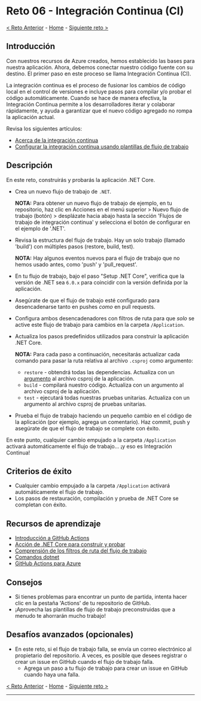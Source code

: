 
# Reto 06 - Integración Continua (CI)

[<  Reto Anterior](Challenge-05.md) - [Home](../README.md) - [Siguiente reto >](Challenge-07.md)

## Introducción

Con nuestros recursos de Azure creados, hemos establecido las bases para nuestra aplicación. Ahora, debemos conectar nuestro código fuente con su destino. El primer paso en este proceso se llama Integración Continua (CI).

La integración continua es el proceso de fusionar los cambios de código local en el control de versiones e incluye pasos para compilar y/o probar el código automáticamente. Cuando se hace de manera efectiva, la Integración Continua permite a los desarrolladores iterar y colaborar rápidamente, y ayuda a garantizar que el nuevo código agregado no rompa la aplicación actual.

Revisa los siguientes artículos:
- [Acerca de la integración continua](https://docs.github.com/en/actions/building-and-testing-code-with-continuous-integration/about-continuous-integration)
- [Configurar la integración continua usando plantillas de flujo de trabajo](https://docs.github.com/en/actions/building-and-testing-code-with-continuous-integration/setting-up-continuous-integration-using-github-actions)

## Descripción

En este reto, construirás y probarás la aplicación .NET Core.

- Crea un nuevo flujo de trabajo de `.NET`.

   **NOTA:** Para obtener un nuevo flujo de trabajo de ejemplo, en tu repositorio, haz clic en Acciones en el menú superior > Nuevo flujo de trabajo (botón) > desplázate hacia abajo hasta la sección 'Flujos de trabajo de integración continua' y selecciona el botón de configurar en el ejemplo de '.NET'.

- Revisa la estructura del flujo de trabajo. Hay un solo trabajo (llamado 'build') con múltiples pasos (restore, build, test).

   **NOTA:** Hay algunos eventos nuevos para el flujo de trabajo que no hemos usado antes, como 'push' y 'pull_request'.

- En tu flujo de trabajo, bajo el paso "Setup .NET Core", verifica que la versión de .NET sea `6.0.x` para coincidir con la versión definida por la aplicación.

- Asegúrate de que el flujo de trabajo esté configurado para desencadenarse tanto en pushes *como* en pull requests.

- Configura ambos desencadenadores con filtros de ruta para que *solo* se active este flujo de trabajo para cambios en la carpeta `/Application`.

- Actualiza los pasos predefinidos utilizados para construir la aplicación .NET Core.

   **NOTA:** Para cada paso a continuación, necesitarás actualizar cada comando para pasar la ruta relativa al archivo `.csproj` como argumento:
   - `restore` - obtendrá todas las dependencias. Actualiza con un [argumento](https://docs.microsoft.com/en-us/dotnet/core/tools/dotnet-build#arguments) al archivo csproj de la aplicación.
   - `build` - compilará nuestro código. Actualiza con un argumento al archivo csproj de la aplicación.
   - `test` - ejecutará todas nuestras pruebas unitarias. Actualiza con un argumento al archivo csproj de pruebas unitarias.

- Prueba el flujo de trabajo haciendo un pequeño cambio en el código de la aplicación (por ejemplo, agrega un comentario). Haz commit, push y asegúrate de que el flujo de trabajo se complete con éxito.

En este punto, cualquier cambio empujado a la carpeta `/Application` activará automáticamente el flujo de trabajo... ¡y eso es Integración Continua!

## Criterios de éxito

- Cualquier cambio empujado a la carpeta `/Application` activará automáticamente el flujo de trabajo.
- Los pasos de restauración, compilación y prueba de .NET Core se completan con éxito.

## Recursos de aprendizaje

- [Introducción a GitHub Actions](https://docs.github.com/en/free-pro-team@latest/actions/learn-github-actions/introduction-to-github-actions)
- [Acción de .NET Core para construir y probar](https://github.com/actions/starter-workflows/blob/dacfd0a22a5a696b74a41f0b49c98ff41ef88427/ci/dotnet-core.yml)
- [Comprensión de los filtros de ruta del flujo de trabajo](https://docs.github.com/en/free-pro-team@latest/actions/reference/workflow-syntax-for-github-actions#onpushpull_requestpaths)
- [Comandos dotnet](https://docs.microsoft.com/en-us/dotnet/core/tools/dotnet#dotnet-commands)
- [GitHub Actions para Azure](https://github.com/Azure/actions)

## Consejos

- Si tienes problemas para encontrar un punto de partida, intenta hacer clic en la pestaña 'Actions' de tu repositorio de GitHub.
- ¡Aprovecha las plantillas de flujo de trabajo preconstruidas que a menudo te ahorrarán mucho trabajo!

## Desafíos avanzados (opcionales)

- En este reto, si el flujo de trabajo falla, se envía un correo electrónico al propietario del repositorio. A veces, es posible que desees registrar o crear un issue en GitHub cuando el flujo de trabajo falla.
    - Agrega un paso a tu flujo de trabajo para crear un issue en GitHub cuando haya una falla.


[<  Reto Anterior](Challenge-05.md) - [Home](../README.md) - [Siguiente reto >](Challenge-07.md)

---

